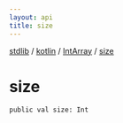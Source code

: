 ```yaml
---
layout: api
title: size
---
```

[stdlib](../../index.html) / [kotlin](../index.html) / [IntArray](index.html) / [size](size.html)

# size

```
public val size: Int
```
